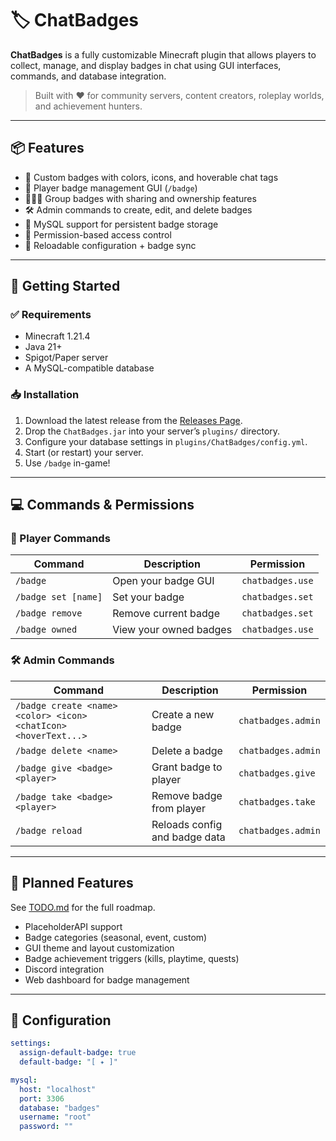 # 🏷️ ChatBadges

**ChatBadges** is a fully customizable Minecraft plugin that allows players to collect, manage, and display badges in chat using GUI interfaces, commands, and database integration.

> Built with ❤️ for community servers, content creators, roleplay worlds, and achievement hunters.

---

## 📦 Features

- 🎨 Custom badges with colors, icons, and hoverable chat tags
- 🧍 Player badge management GUI (`/badge`)
- 🧑‍🤝‍🧑 Group badges with sharing and ownership features
- 🛠️ Admin commands to create, edit, and delete badges
- 🧾 MySQL support for persistent badge storage
- 🔐 Permission-based access control
- 🔄 Reloadable configuration + badge sync

---

## 🚀 Getting Started

### ✅ Requirements

- Minecraft 1.21.4
- Java 21+
- Spigot/Paper server
- A MySQL-compatible database

### 📥 Installation

1. Download the latest release from the [Releases Page](https://github.com/yourname/ChatBadges/releases).
2. Drop the `ChatBadges.jar` into your server’s `plugins/` directory.
3. Configure your database settings in `plugins/ChatBadges/config.yml`.
4. Start (or restart) your server.
5. Use `/badge` in-game!

---

## 💻 Commands & Permissions

### 👤 Player Commands

| Command                    | Description                             | Permission              |
|---------------------------|-----------------------------------------|--------------------------|
| `/badge`                  | Open your badge GUI                     | `chatbadges.use`         |
| `/badge set [name]`       | Set your badge                          | `chatbadges.set`         |
| `/badge remove`           | Remove current badge                    | `chatbadges.set`         |
| `/badge owned`            | View your owned badges                  | `chatbadges.use`         |

### 🛠️ Admin Commands

| Command                              | Description                                       | Permission               |
|--------------------------------------|---------------------------------------------------|---------------------------|
| `/badge create <name> <color> <icon> <chatIcon> <hoverText...>` | Create a new badge     | `chatbadges.admin`        |
| `/badge delete <name>`              | Delete a badge                                    | `chatbadges.admin`        |
| `/badge give <badge> <player>`     | Grant badge to player                             | `chatbadges.give`         |
| `/badge take <badge> <player>`     | Remove badge from player                          | `chatbadges.take`         |
| `/badge reload`                     | Reloads config and badge data                     | `chatbadges.admin`        |

---

## 🧠 Planned Features

See [TODO.md](TODO.md) for the full roadmap.

- PlaceholderAPI support
- Badge categories (seasonal, event, custom)
- GUI theme and layout customization
- Badge achievement triggers (kills, playtime, quests)
- Discord integration
- Web dashboard for badge management

---

## 🧬 Configuration

```yaml
settings:
  assign-default-badge: true
  default-badge: "[ ✦ ]"

mysql:
  host: "localhost"
  port: 3306
  database: "badges"
  username: "root"
  password: ""